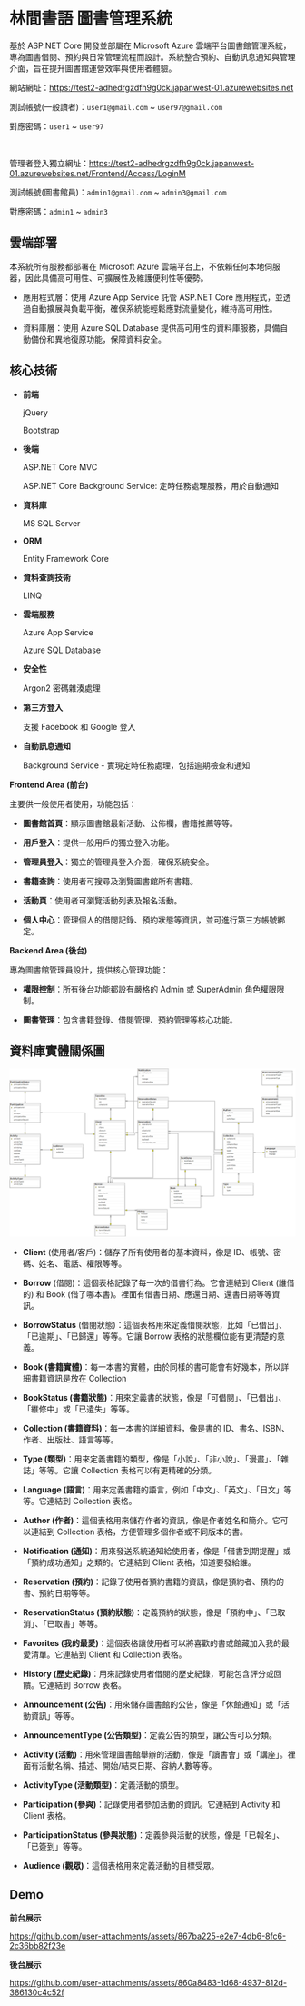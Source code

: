 
# 林間書語 圖書管理系統

基於 ASP.NET Core 開發並部屬在 Microsoft Azure 雲端平台圖書館管理系統，專為圖書借閱、預約與日常管理流程而設計。系統整合預約、自動訊息通知與管理介面，旨在提升圖書館運營效率與使用者體驗。

網站網址：https://test2-adhedrgzdfh9g0ck.japanwest-01.azurewebsites.net

測試帳號(一般讀者)：`user1@gmail.com` ~ `user97@gmail.com`

對應密碼：`user1` ~ `user97`

<br>

管理者登入獨立網址：https://test2-adhedrgzdfh9g0ck.japanwest-01.azurewebsites.net/Frontend/Access/LoginM

測試帳號(圖書館員)：`admin1@gmail.com` ~ `admin3@gmail.com`

對應密碼：`admin1` ~ `admin3`

## 雲端部署

本系統所有服務都部署在 Microsoft Azure 雲端平台上，不依賴任何本地伺服器，因此具備高可用性、可擴展性及維護便利性等優勢。

- 應用程式層：使用 Azure App Service 託管 ASP.NET Core 應用程式，並透過自動擴展與負載平衡，確保系統能輕鬆應對流量變化，維持高可用性。

- 資料庫層：使用 Azure SQL Database 提供高可用性的資料庫服務，具備自動備份和異地復原功能，保障資料安全。

## 核心技術

- **前端**

  jQuery

  Bootstrap

- **後端**

  ASP.NET Core MVC

  ASP.NET Core Background Service: 定時任務處理服務，用於自動通知

- **資料庫**

  MS SQL Server

- **ORM**

  Entity Framework Core

- **資料查詢技術**

  LINQ

- **雲端服務**

  Azure App Service

  Azure SQL Database
  
- **安全性**

  Argon2 密碼雜湊處理

- **第三方登入**

  支援 Facebook 和 Google 登入

- **自動訊息通知**

  Background Service - 實現定時任務處理，包括逾期檢查和通知
  
**Frontend Area (前台)**

主要供一般使用者使用，功能包括：

- **圖書館首頁**：顯示圖書館最新活動、公佈欄，書籍推薦等等。

- **用戶登入**：提供一般用戶的獨立登入功能。

- **管理員登入**：獨立的管理員登入介面，確保系統安全。

- **書籍查詢**：使用者可搜尋及瀏覽圖書館所有書籍。

- **活動頁**：使用者可瀏覽活動列表及報名活動。

- **個人中心**：管理個人的借閱記錄、預約狀態等資訊，並可進行第三方帳號綁定。

**Backend Area (後台)**

專為圖書館管理員設計，提供核心管理功能：

- **權限控制**：所有後台功能都設有嚴格的 Admin 或 SuperAdmin 角色權限限制。

- **圖書管理**：包含書籍登錄、借閱管理、預約管理等核心功能。

## 資料庫實體關係圖

![image](https://github.com/Justin5432/LibrarySystem/blob/df82101b1776a872e1af82314b3b2605421e5f4e/%E8%B3%87%E6%96%99%E5%BA%ABER%E5%9C%96(MS%20SQL).png)

- **Client** (使用者/客戶)：儲存了所有使用者的基本資料，像是 ID、帳號、密碼、姓名、電話、權限等等。

- **Borrow** (借閱)：這個表格記錄了每一次的借書行為。它會連結到 Client (誰借的) 和 Book (借了哪本書)。裡面有借書日期、應還日期、還書日期等等資訊。

- **BorrowStatus** (借閱狀態)：這個表格用來定義借閱狀態，比如「已借出」、「已逾期」、「已歸還」等等。它讓 Borrow 表格的狀態欄位能有更清楚的意義。

- **Book (書籍實體)**：每一本書的實體，由於同樣的書可能會有好幾本，所以詳細書籍資訊是放在 Collection

- **BookStatus (書籍狀態)**：用來定義書的狀態，像是「可借閱」、「已借出」、「維修中」或「已遺失」等等。

- **Collection (書籍資料)**：每一本書的詳細資料，像是書的 ID、書名、ISBN、作者、出版社、語言等等。

- **Type (類型)**：用來定義書籍的類型，像是「小說」、「非小說」、「漫畫」、「雜誌」等等。它讓 Collection 表格可以有更精確的分類。

- **Language (語言)**：用來定義書籍的語言，例如「中文」、「英文」、「日文」等等。它連結到 Collection 表格。

- **Author (作者)**：這個表格用來儲存作者的資訊，像是作者姓名和簡介。它可以連結到 Collection 表格，方便管理多個作者或不同版本的書。

- **Notification (通知)**：用來發送系統通知給使用者，像是「借書到期提醒」或「預約成功通知」之類的。它連結到 Client 表格，知道要發給誰。

- **Reservation (預約)**：記錄了使用者預約書籍的資訊，像是預約者、預約的書、預約日期等等。

- **ReservationStatus (預約狀態)**：定義預約的狀態，像是「預約中」、「已取消」、「已取書」等等。

- **Favorites (我的最愛)**：這個表格讓使用者可以將喜歡的書或館藏加入我的最愛清單。它連結到 Client 和 Collection 表格。

- **History (歷史紀錄)**：用來記錄使用者借閱的歷史紀錄，可能包含評分或回饋。它連結到 Borrow 表格。

- **Announcement (公告)**：用來儲存圖書館的公告，像是「休館通知」或「活動資訊」等等。

- **AnnouncementType (公告類型)**：定義公告的類型，讓公告可以分類。

- **Activity (活動)**：用來管理圖書館舉辦的活動，像是「讀書會」或「講座」。裡面有活動名稱、描述、開始/結束日期、容納人數等等。

- **ActivityType (活動類型)**：定義活動的類型。

- **Participation (參與)**：記錄使用者參加活動的資訊。它連結到 Activity 和 Client 表格。

- **ParticipationStatus (參與狀態)**：定義參與活動的狀態，像是「已報名」、「已簽到」等等。

- **Audience (觀眾)**：這個表格用來定義活動的目標受眾。

## Demo

**前台展示**

https://github.com/user-attachments/assets/867ba225-e2e7-4db6-8fc6-2c36bb82f23e

**後台展示**

https://github.com/user-attachments/assets/860a8483-1d68-4937-812d-386130c4c52f







